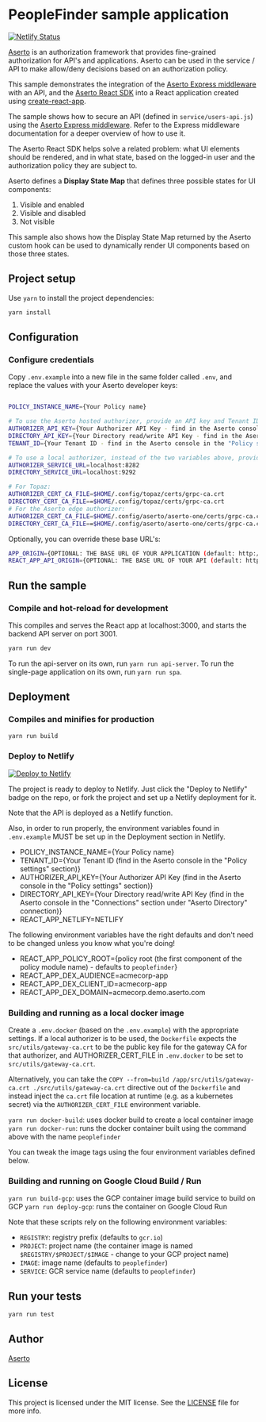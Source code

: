 # PeopleFinder sample application

[![Netlify Status](https://api.netlify.com/api/v1/badges/fe55f8a0-4595-43ec-8dc3-ecf653a62b28/deploy-status)](https://app.netlify.com/sites/peoplefinder/deploys)

[Aserto](https://aserto.com) is an authorization framework that provides fine-grained authorization for API's and applications. Aserto can be used in the service / API to make allow/deny decisions based on an authorization policy.

This sample demonstrates the integration of the [Aserto Express middleware](https://github.com/aserto-dev/aserto-node) with an API, and the [Aserto React SDK](https://github.com/aserto-dev/aserto-react) into a React application created using [create-react-app](https://reactjs.org/docs/create-a-new-react-app.html).

The sample shows how to secure an API (defined in `service/users-api.js`) using the [Aserto Express middleware](https://github.com/aserto-dev/aserto-node). Refer to the Express middleware documentation for a deeper overview of how to use it.

The Aserto React SDK helps solve a related problem: what UI elements should be rendered, and in what state, based on the logged-in user and the authorization policy they are subject to.

Aserto defines a <strong>Display State Map</strong> that defines three possible states for UI components:
1. Visible and enabled
2. Visible and disabled
3. Not visible

This sample also shows how the Display State Map returned by the Aserto custom hook can be used to dynamically render UI components based on those three states.

## Project setup

Use `yarn` to install the project dependencies:

```bash
yarn install
```

## Configuration

### Configure credentials

Copy `.env.example` into a new file in the same folder called `.env`, and replace the values with your Aserto developer keys:

```bash

POLICY_INSTANCE_NAME={Your Policy name}

# To use the Aserto hosted authorizer, provide an API key and Tenant ID
AUTHORIZER_API_KEY={Your Authorizer API Key - find in the Aserto console in the "Policy settings" section for this policy}
DIRECTORY_API_KEY={Your Directory read/write API Key - find in the Aserto console in the "Policy settings" section for this policy}
TENANT_ID={Your Tenant ID - find in the Aserto console in the "Policy settings" section for this policy}

# To use a local authorizer, instead of the two variables above, provide the service URL and cert file
AUTHORIZER_SERVICE_URL=localhost:8282
DIRECTORY_SERVICE_URL=localhost:9292

# For Topaz:
AUTHORIZER_CERT_CA_FILE=$HOME/.config/topaz/certs/grpc-ca.crt
DIRECTORY_CERT_CA_FILE==$HOME/.config/topaz/certs/grpc-ca.crt
# For the Aserto edge authorizer:
AUTHORIZER_CERT_CA_FILE=$HOME/.config/aserto/aserto-one/certs/grpc-ca.crt
DIRECTORY_CERT_CA_FILE==$HOME/.config/aserto/aserto-one/certs/grpc-ca.crt
```

Optionally, you can override these base URL's:

```bash
APP_ORIGIN={OPTIONAL: THE BASE URL OF YOUR APPLICATION (default: http://localhost:3000)}
REACT_APP_API_ORIGIN={OPTIONAL: THE BASE URL OF YOUR API (default: http://localhost:3001)}
```

## Run the sample

### Compile and hot-reload for development

This compiles and serves the React app at localhost:3000, and starts the backend API server on port 3001.

```bash
yarn run dev
```

To run the api-server on its own, run `yarn run api-server`.  To run the single-page application on its own, run `yarn run spa`.

## Deployment

### Compiles and minifies for production

```bash
yarn run build
```

### Deploy to Netlify

[![Deploy to Netlify](https://www.netlify.com/img/deploy/button.svg)](https://app.netlify.com/start/deploy?repository=https://github.com/aserto-demo/peoplefinder-acmecorp#REACT_APP_NETLIFY=NETLIFY)

The project is ready to deploy to Netlify. Just click the "Deploy to Netlify" badge on the repo, or fork the project and set up a Netlify deployment for it.

Note that the API is deployed as a Netlify function.

Also, in order to run properly, the environment variables found in `.env.example` MUST be set up in the Deployment section in Netlify.

* POLICY_INSTANCE_NAME={Your Policy name}
* TENANT_ID={Your Tenant ID (find in the Aserto console in the "Policy settings" section)}
* AUTHORIZER_API_KEY={Your Authorizer API Key (find in the Aserto console in the "Policy settings" section)}
* DIRECTORY_API_KEY={Your Directory read/write API Key (find in the Aserto console in the "Connections" section under "Aserto Directory" connection)}
* REACT_APP_NETLIFY=NETLIFY


The following environment variables have the right defaults and don't need to be changed unless you know what you're doing!

* REACT_APP_POLICY_ROOT={policy root (the first component of the policy module name) - defaults to `peoplefinder`}
* REACT_APP_DEX_AUDIENCE=acmecorp-app
* REACT_APP_DEX_CLIENT_ID=acmecorp-app
* REACT_APP_DEX_DOMAIN=acmecorp.demo.aserto.com


### Building and running as a local docker image

Create a `.env.docker` (based on the `.env.example`) with the appropriate settings. If a local authorizer is to be used, the `Dockerfile` expects the `src/utils/gateway-ca.crt` to be the public key file for the gateway CA for that authorizer, and AUTHORIZER_CERT_FILE in `.env.docker` to be set to `src/utils/gateway-ca.crt`.

Alternatively, you can take the `COPY --from=build /app/src/utils/gateway-ca.crt ./src/utils/gateway-ca.crt` directive out of the `Dockerfile` and instead inject the `ca.crt` file location at runtime (e.g. as a kubernetes secret) via the `AUTHORIZER_CERT_FILE` environment variable.

`yarn run docker-build`: uses docker build to create a local container image
`yarn run docker-run`: runs the docker container built using the command above with the name `peoplefinder`

You can tweak the image tags using the four environment variables defined below.

### Building and running on Google Cloud Build / Run
`yarn run build-gcp`: uses the GCP container image build service to build on GCP
`yarn run deploy-gcp`: runs the container on Google Cloud Run

Note that these scripts rely on the following environment variables:
* `REGISTRY`: registry prefix (defaults to `gcr.io`)
* `PROJECT`: project name (the container image is named `$REGISTRY/$PROJECT/$IMAGE` - change to your GCP project name)
* `IMAGE`: image name (defaults to `peoplefinder`)
* `SERVICE`: GCR service name (defaults to `peoplefinder`)

## Run your tests

```bash
yarn run test
```

## Author

[Aserto](https://aserto.com)

## License

This project is licensed under the MIT license. See the [LICENSE](./LICENSE) file for more info.
